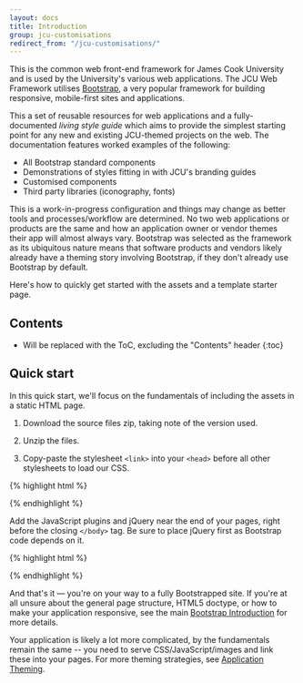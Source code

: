 ```yaml
---
layout: docs
title: Introduction
group: jcu-customisations
redirect_from: "/jcu-customisations/"
---
```


This is the common web front-end framework for James Cook University and is used
by the University's various web applications.  The JCU Web Framework utilises
[Bootstrap](http://getbootstrap.com), a very popular framework for building
responsive, mobile-first sites and applications.

This a set of reusable resources for web applications and a fully-documented
*living style guide* which aims to provide the simplest starting point for any
new and existing JCU-themed projects on the web.  The documentation features
worked examples of the following:

* All Bootstrap standard components
* Demonstrations of styles fitting in with JCU's branding guides
* Customised components
* Third party libraries (iconography, fonts)

This is a work-in-progress configuration and things may change as better tools
and processes/workflow are determined.  No two web applications or products are
the same and how an application owner or vendor themes their app will almost
always vary.  Bootstrap was selected as the framework as its ubiquitous nature
means that software products and vendors likely already have a theming story
involving Bootstrap, if they don't already use Bootstrap by default.

Here's how to quickly get started with the assets and a template starter page.

## Contents

* Will be replaced with the ToC, excluding the "Contents" header
{:toc}

## Quick start

In this quick start, we'll focus on the fundamentals of including the assets in
a static HTML page.

1. Download the source files zip, taking note of the version used.

1. Unzip the files.

1. Copy-paste the stylesheet `<link>` into your `<head>` before all other stylesheets to load our CSS.

{% highlight html %}
<link rel="stylesheet" href="./jcu-web-framework/dist/css/jcu.css">
{% endhighlight %}

Add the JavaScript plugins and jQuery near the end of your pages, right before
the closing `</body>` tag. Be sure to place jQuery first as Bootstrap code
depends on it.

{% highlight html %}
<script src="./jcu-web-framework/dist/js/vendor/jquery.min.js"></script>
<script src="./jcu-web-framework/dist/js/bootstrap.min.js"></script>
{% endhighlight %}

And that's it — you're on your way to a fully Bootstrapped site. If you're at
all unsure about the general page structure, HTML5 doctype, or how to make your
application responsive, see the main [Bootstrap
Introduction](../../getting-started/introduction) for more details.

Your application is likely a lot more complicated, by the fundamentals remain the
same -- you need to serve CSS/JavaScript/images and link these into your pages.
For more theming strategies, see [Application Theming](../application-theming).

